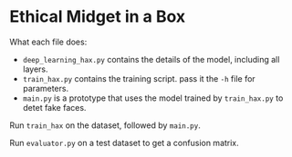 # Ethical Midget in a Box

What each file does:

* `deep_learning_hax.py` contains the details of the model, including all layers.
* `train_hax.py` contains the training script. pass it the `-h` file for parameters.
* `main.py` is a prototype that uses the model trained by `train_hax.py` to detet fake faces.

Run `train_hax` on the dataset, followed by `main.py`.

Run `evaluator.py` on a test dataset to get a confusion matrix.
